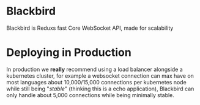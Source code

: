 # Blackbird
Blackbird is Reduxs fast Core WebSocket API, made for scalability

# Deploying in Production
In production we **really** recommend using a load balancer alongside a kubernetes cluster,
for example a websocket connection can max have on most languages about 10,000/15,000 connections 
per kubernetes node while still being "*stable*" (thinking this is a echo application),
Blackbird can only handle about 5,000 connections while being minimally stable.
